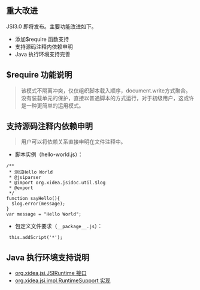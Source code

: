 ## 重大改进 ##
JSI3.0 即将发布。主要功能改进如下。
  * 添加$require 函数支持
  * 支持源码注释内依赖申明
  * Java 执行环境支持完善


## $require 功能说明 ##
> 该模式不隔离冲突，仅仅组织脚本载入顺序，document.write方式聚合。
> 没有装载单元的保护，直接以普通脚本的方式运行，对于初级用户，这或许是一种更简单的运用模式。
## 支持源码注释内依赖申明 ##
> 用户可以将依赖关系直接申明在文件注释中。
  * 脚本实例（hello-world.js）：
```
/**
 * 测试Hello World
 * @jsiparser
 * @import org.xidea.jsidoc.util.$log
 * @export
 */
function sayHello(){
  $log.error(message);
}
var message = "Hello World";

```
  * 包定义文件要求（`__package__.js`）：
```
 this.addScript('*'); 
```
## Java 执行环境支持说明 ##
  * [org.xidea.jsi.JSIRuntime 接口](http://jsi.googlecode.com/svn/trunk/JSI/src/main/org/xidea/jsi/JSIRuntime.java)
  * [org.xidea.jsi.impl.RuntimeSupport 实现](http://jsi.googlecode.com/svn/trunk/JSI/src/main/org/xidea/jsi/impl/RuntimeSupport.java)